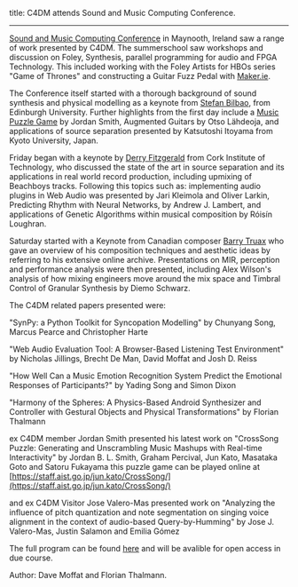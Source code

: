 title: C4DM attends Sound and Music Computing Conference.

-------------------

[Sound and Music Computing Conference](http://www.maynoothuniversity.ie/smc15/) in Maynooth, Ireland saw a range of work presented by C4DM. 
The summerschool saw workshops and discussion on Foley, Synthesis, parallel programming for audio and FPGA Technology. This included working with the Foley Artists for HBOs series "Game of Thrones" and constructing a Guitar Fuzz Pedal with [Maker.ie](http://www.maker.ie).

The Conference itself started with a thorough background of sound synthesis and physical modelling as a keynote from [Stefan Bilbao](http://www.acoustics.ed.ac.uk/group-members/dr-stefan-bilbao/), from Edinburgh University. Further highlights from the first day include a [Music Puzzle Game](https://staff.aist.go.jp/jun.kato/CrossSong/) by Jordan Smith, Augmented Guitars by Otso Lähdeoja, and applications of source separation presented by Katsutoshi Itoyama from Kyoto University, Japan.

Friday began with a keynote by [Derry Fitzgerald](http://nimbus.cit.ie/author/derry/) from Cork Institute of Technology, who discussed the state of the art in source separation and its applications in real world record production, including upmixing of Beachboys tracks. Following this topics such as: implementing audio plugins in Web Audio was presented by Jari Kleimola and Oliver Larkin, Predicting Rhythm with Neural Networks, by Andrew J. Lambert, and applications of Genetic Algorithms within musical composition by Róisín Loughran.

Saturday started with a Keynote from Canadian composer [Barry Truax](http://www.sfu.ca/~truax) who gave an overview of his composition techniques and aesthetic ideas by referring to his extensive online archive. Presentations on MIR, perception and performance analysis were then presented, including Alex Wilson's analysis of how mixing engineers move around the mix space and Timbral Control of Granular Synthesis by Diemo Schwarz.


The C4DM related papers presented were:

"SynPy: a Python Toolkit for Syncopation Modelling" by Chunyang Song, Marcus Pearce and Christopher Harte

"Web Audio Evaluation Tool: A Browser-Based Listening Test Environment" by Nicholas Jillings, Brecht De Man, David Moffat and Josh D. Reiss

"How Well Can a Music Emotion Recognition System Predict the Emotional Responses of Participants?" by Yading Song and Simon Dixon

"Harmony of the Spheres: A Physics-Based Android Synthesizer and Controller with Gestural Objects and Physical Transformations" by Florian Thalmann

ex C4DM member Jordan Smith presented his latest work on
"CrossSong Puzzle: Generating and Unscrambling Music Mashups with Real-time Interactivity" by Jordan B. L. Smith, Graham Percival, Jun Kato, Masataka Goto and Satoru Fukayama
this puzzle game can be played online at [https://staff.aist.go.jp/jun.kato/CrossSong/](https://staff.aist.go.jp/jun.kato/CrossSong/)

and ex C4DM Visitor Jose Valero-Mas presented work on
"Analyzing the influence of pitch quantization and note segmentation on singing voice alignment in the context of audio-based Query-by-Humming" by Jose J. Valero-Mas, Justin Salamon and Emilia Gómez

The full program can be found [here](http://www.maynoothuniversity.ie/smc15/program.html) and will be avalible for open access in due course.

Author: Dave Moffat and Florian Thalmann.

